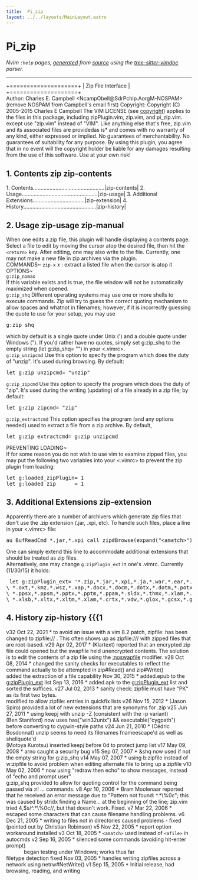 ```yaml
---
title:  Pi_zip
layout: ../../layouts/MainLayout.astro
---
```


  <a name="pi_zip.txt"></a><a name="zip-copyright"></a><h1> Pi_zip</h1>
  <p>
    <i>
    Nvim <code>:help</code> pages, <a href="https://github.com/neovim/neovim/blob/master/scripts/gen_help_html.lua">generated</a>
    from <a href="https://github.com/neovim/neovim/blob/master/runtime/doc/pi_zip.txt">source</a>
    using the <a href="https://github.com/neovim/tree-sitter-vimdoc">tree-sitter-vimdoc</a> parser.
    </i>
  </p>
  <hr>
  <div class="old-help-para">				+====================+
				| Zip File Interface |
				+====================+</div>
<div class="old-help-para">Author:  Charles E. Campbell  &lt;NcampObell@SdrPchip.AorgM-NOSPAM&gt;
	  (remove NOSPAM from Campbell's email first)
Copyright: Copyright (C) 2005-2015 Charles E Campbell
	The VIM LICENSE (see <a href="/neovim-docs-web/en/uganda#copyright">copyright</a>) applies to the files in this
	package, including zipPlugin.vim, zip.vim, and pi_zip.vim.  except use
	"zip.vim" instead of "VIM".  Like anything else that's free, zip.vim
	and its associated files are providedas is* and comes with no
	warranty of any kind, either expressed or implied.  No guarantees of
	merchantability.  No guarantees of suitability for any purpose.  By
	using this plugin, you agree that in no event will the copyright
	holder be liable for any damages resulting from the use of this
	software. Use at your own risk!</div>
<div class="old-help-para"><h2 class="help-heading">1. Contents<span class="help-heading-tags">						<a name="zip"></a><span class="help-tag">zip</span> <a name="zip-contents"></a><span class="help-tag">zip-contents</span></span></h2>   1. Contents................................................|zip-contents|
   2. Usage...................................................|zip-usage|
   3. Additional Extensions...................................|zip-extension|
   4. History.................................................|zip-history|</div>
<div class="old-help-para"><h2 class="help-heading">2. Usage<span class="help-heading-tags">						<a name="zip-usage"></a><span class="help-tag">zip-usage</span> <a name="zip-manual"></a><span class="help-tag">zip-manual</span></span></h2></div>
<div class="old-help-para">   When one edits a.zip file, this plugin will handle displaying a
   contents page.  Select a file to edit by moving the cursor atop
   the desired file, then hit the <code>&lt;return&gt;</code> key.  After editing, one may
   also write to the file.  Currently, one may not make a new file in
   zip archives via the plugin.</div>
<div class="old-help-para">   COMMANDS~
								<a name="zip-x"></a><code class="help-tag-right">zip-x</code>
   x : extract a listed file when the cursor is atop it</div>
<div class="old-help-para">   OPTIONS~</div>
<div class="old-help-para">							<a name="g%3Azip_nomax"></a><code class="help-tag-right">g:zip_nomax</code></div>
<div class="old-help-para">   If this variable exists and is true, the file window will not be
   automatically maximized when opened.</div>
<div class="old-help-para">							<a name="g%3Azip_shq"></a><code class="help-tag-right">g:zip_shq</code>
   Different operating systems may use one or more shells to execute
   commands.  Zip will try to guess the correct quoting mechanism to
   allow spaces and whatnot in filenames; however, if it is incorrectly
   guessing the quote to use for your setup, you may use<pre>g:zip_shq</pre></div>
<div class="old-help-para">  which by default is a single quote under Unix (') and a double quote
   under Windows (").  If you'd rather have no quotes, simply set
   g:zip_shq to the empty string (let g:zip_shq= "") in your &lt;.vimrc&gt;.</div>
<div class="old-help-para">							<a name="g%3Azip_unzipcmd"></a><code class="help-tag-right">g:zip_unzipcmd</code>
   Use this option to specify the program which does the duty of "unzip".
   It's used during browsing. By default:<pre>let g:zip_unzipcmd= "unzip"</pre></div>
<div class="old-help-para">							<a name="g%3Azip_zipcmd"></a><code class="help-tag-right">g:zip_zipcmd</code>
   Use this option to specify the program which does the duty of "zip".
   It's used during the writing (updating) of a file already in a zip
   file; by default:<pre>let g:zip_zipcmd= "zip"</pre></div>
<div class="old-help-para">							<a name="g%3Azip_extractcmd"></a><code class="help-tag-right">g:zip_extractcmd</code>
   This option specifies the program (and any options needed) used to
   extract a file from a zip archive.  By default,<pre>let g:zip_extractcmd= g:zip_unzipcmd</pre></div>
<div class="old-help-para">   PREVENTING LOADING~</div>
<div class="old-help-para">   If for some reason you do not wish to use vim to examine zipped files,
   you may put the following two variables into your &lt;.vimrc&gt; to prevent
   the zip plugin from loading:<pre>let g:loaded_zipPlugin= 1
let g:loaded_zip      = 1</pre></div>
<div class="old-help-para"><h2 class="help-heading">3. Additional Extensions<span class="help-heading-tags">					<a name="zip-extension"></a><span class="help-tag">zip-extension</span></span></h2></div>
<div class="old-help-para">   Apparently there are a number of archivers which generate zip files that
   don't use the .zip extension (.jar, .xpi, etc).  To handle such files,
   place a line in your &lt;.vimrc&gt; file:<pre>au BufReadCmd *.jar,*.xpi call zip#Browse(expand("&lt;amatch&gt;"))</pre></div>
<div class="old-help-para">   One can simply extend this line to accommodate additional extensions that
   should be treated as zip files.</div>
<div class="old-help-para">   Alternatively, one may change <a name="g%3AzipPlugin_ext"></a><code class="help-tag">g:zipPlugin_ext</code> in one's .vimrc.
   Currently (11/30/15) it holds:<pre> let g:zipPlugin_ext= '*.zip,*.jar,*.xpi,*.ja,*.war,*.ear,*.celzip,
\ *.oxt,*.kmz,*.wsz,*.xap,*.docx,*.docm,*.dotx,*.dotm,*.potx,*.potm,
\ *.ppsx,*.ppsm,*.pptx,*.pptm,*.ppam,*.sldx,*.thmx,*.xlam,*.xlsx,*.xlsm,
\ *.xlsb,*.xltx,*.xltm,*.xlam,*.crtx,*.vdw,*.glox,*.gcsx,*.gqsx,*.epub'</pre>
<h2 class="help-heading">4. History<span class="help-heading-tags">							<a name="zip-history"></a><span class="help-tag">zip-history</span> {{{1</span></h2>   v32 Oct 22, 2021 * to avoid an issue with a vim 8.2 patch, zipfile: has
		      been changed to zipfile:// . This often shows up
		      as zipfile:/// with zipped files that are root-based.
   v29 Apr 02, 2017 * (Klartext) reported that an encrypted zip file could
		      opened but the swapfile held unencrypted contents.
		      The solution is to edit the contents of a zip file
		      using the <a href="/neovim-docs-web/en/recover#%3Anoswapfile">:noswapfile</a> modifier.
   v28 Oct 08, 2014 * changed the sanity checks for executables to reflect
		      the command actually to be attempted in zip#Read()
		      and zip#Write()
<div class="help-li" style=""> added the extraction of a file capability
       Nov 30, 2015 * added.epub to the <a href="/neovim-docs-web/en/pi_zip#g%3AzipPlugin_ext">g:zipPlugin_ext</a> list
       Sep 13, 2016 * added.apk to the <a href="/neovim-docs-web/en/pi_zip#g%3AzipPlugin_ext">g:zipPlugin_ext</a> list and
		      sorted the suffices.
   v27 Jul 02, 2013 * sanity check: zipfile must have "PK" as its first
		      two bytes.
</div><div class="help-li" style=""> modified to allow zipfile: entries in quickfix lists
   v26 Nov 15, 2012 * (Jason Spiro) provided a lot of new extensions that
		      are synonyms for .zip
   v25 Jun 27, 2011 * using keepj with unzip -Z
		      (consistent with the -p variant)
</div><div class="help-li" style=""> (Ben Staniford) now uses
			has("win32unix") &amp;&amp; executable("cygpath")
		      before converting to cygwin-style paths
   v24 Jun 21, 2010 * (Cédric Bosdonnat) unzip seems to need its filenames
		      fnameescape'd as well as shellquote'd
</div><div class="help-li" style=""> (Motoya Kurotsu) inserted keepj before 0d to protect
		      jump list
   v17 May 09, 2008 * arno caught a security bug
   v15 Sep 07, 2007 * &amp;shq now used if not the empty string for g:zip_shq
   v14 May 07, 2007 * using b:zipfile instead of w:zipfile to avoid problem
                      when editing alternate file to bring up a zipfile
   v10 May 02, 2006 * now using "redraw then echo" to show messages, instead
                      of "echo and prompt user"
</div><div class="help-li" style=""> g:zip_shq provided to allow for quoting control for the
		      command being passed via :r! ... commands.
   v8 Apr 10, 2006 * Bram Moolenaar reported that he received an error message
                     due to "Pattern not found: ^.*\%0c"; this was caused by
		     stridx finding a Name... at the beginning of the line;
		     zip.vim tried 4,$s/^.*\%0c//, but that doesn't work.
		     Fixed.
   v7 Mar 22, 2006 * escaped some characters that can cause filename handling
                     problems.
   v6 Dec 21, 2005 * writing to files not in directories caused problems -
                     fixed (pointed out by Christian Robinson)
   v5 Nov 22, 2005 * report option workaround installed
   v3 Oct 18, 2005 * <code>&lt;amatch&gt;</code> used instead of <code>&lt;afile&gt;</code> in autocmds
   v2 Sep 16, 2005 * silenced some commands (avoiding hit-enter prompt)
</div><div class="help-li" style="margin-left: 3rem;"> began testing under Windows; works thus far
</div><div class="help-li" style=""> filetype detection fixed
      Nov 03, 2005 * handles writing zipfiles across a network using
                     netrw#NetWrite()
   v1 Sep 15, 2005 * Initial release, had browsing, reading, and writing
</div></div>

  
  